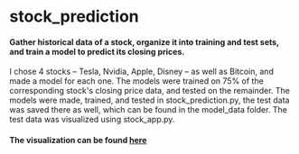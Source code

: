 # stock_prediction

#### Gather historical data of a stock, organize it into training and test sets, and train a model to predict its closing prices.

I chose 4 stocks – Tesla, Nvidia, Apple, Disney – as well as Bitcoin, and made a model for each one. The models were trained on 75% of the corresponding stock's closing price data, and tested on the remainder. The models were made, trained, and tested in stock_prediction.py, the test data was saved there as well, which can be found in the model_data folder. The test data was visualized using stock_app.py.

#### The visualization can be found [here](https://share.streamlit.io/hzarashid/stock_prediction/main/stock_app.py) 
